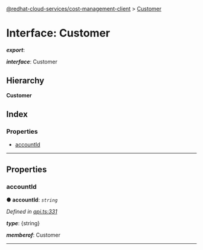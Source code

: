[@redhat-cloud-services/cost-management-client](../README.md) > [Customer](../interfaces/customer.md)

# Interface: Customer

*__export__*: 

*__interface__*: Customer

## Hierarchy

**Customer**

## Index

### Properties

* [accountId](customer.md#accountid)

---

## Properties

<a id="accountid"></a>

###  accountId

**● accountId**: *`string`*

*Defined in [api.ts:331](https://github.com/RedHatInsights/javascript-clients/blob/master/packages/cost-management/api.ts#L331)*

*__type__*: {string}

*__memberof__*: Customer

___

